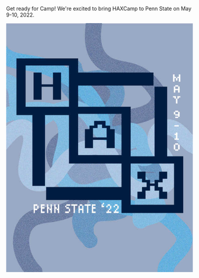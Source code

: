 Get ready for Camp! We're excited to bring HAXCamp to Penn State on May 9-10, 2022.

<img alt="Advertisement poster for HAXCamp 2022" src="/assets/images/poster.jpg">
